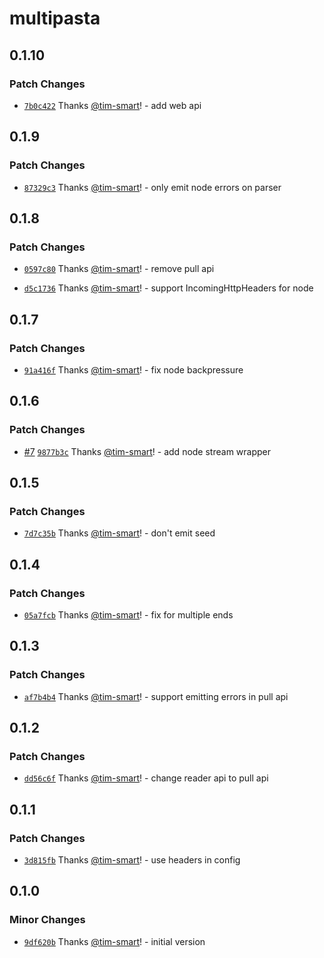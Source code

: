 # multipasta

## 0.1.10

### Patch Changes

- [`7b0c422`](https://github.com/tim-smart/multipasta/commit/7b0c42202035260925e7e6c7333aad7e202c824d) Thanks [@tim-smart](https://github.com/tim-smart)! - add web api

## 0.1.9

### Patch Changes

- [`87329c3`](https://github.com/tim-smart/multipasta/commit/87329c30b6fda1050d5788910b47023ba6629a4f) Thanks [@tim-smart](https://github.com/tim-smart)! - only emit node errors on parser

## 0.1.8

### Patch Changes

- [`0597c80`](https://github.com/tim-smart/multipasta/commit/0597c801260917351ff5c1124cde5c36ba153cbc) Thanks [@tim-smart](https://github.com/tim-smart)! - remove pull api

- [`d5c1736`](https://github.com/tim-smart/multipasta/commit/d5c1736fcc510c2b01654d0d2300f81ad1a6ed20) Thanks [@tim-smart](https://github.com/tim-smart)! - support IncomingHttpHeaders for node

## 0.1.7

### Patch Changes

- [`91a416f`](https://github.com/tim-smart/multipasta/commit/91a416fe2c8c174e15a7669ca9da570129544a61) Thanks [@tim-smart](https://github.com/tim-smart)! - fix node backpressure

## 0.1.6

### Patch Changes

- [#7](https://github.com/tim-smart/multipasta/pull/7) [`9877b3c`](https://github.com/tim-smart/multipasta/commit/9877b3c9b6eb79b1edf32dcbd215b74264267461) Thanks [@tim-smart](https://github.com/tim-smart)! - add node stream wrapper

## 0.1.5

### Patch Changes

- [`7d7c35b`](https://github.com/tim-smart/multipasta/commit/7d7c35b8f6f7cf9f45d5c26f983a9d308fbad529) Thanks [@tim-smart](https://github.com/tim-smart)! - don't emit seed

## 0.1.4

### Patch Changes

- [`05a7fcb`](https://github.com/tim-smart/multipasta/commit/05a7fcb91719fec363323e3a62f7f5502ad98f4d) Thanks [@tim-smart](https://github.com/tim-smart)! - fix for multiple ends

## 0.1.3

### Patch Changes

- [`af7b4b4`](https://github.com/tim-smart/multipasta/commit/af7b4b4e28ac4692ae33871940423a64707b3cf6) Thanks [@tim-smart](https://github.com/tim-smart)! - support emitting errors in pull api

## 0.1.2

### Patch Changes

- [`dd56c6f`](https://github.com/tim-smart/multipasta/commit/dd56c6f7e0a69791e709182e4071cf743da32452) Thanks [@tim-smart](https://github.com/tim-smart)! - change reader api to pull api

## 0.1.1

### Patch Changes

- [`3d815fb`](https://github.com/tim-smart/multipasta/commit/3d815fbbd5930b4909b9611d24622fbbcb56528e) Thanks [@tim-smart](https://github.com/tim-smart)! - use headers in config

## 0.1.0

### Minor Changes

- [`9df620b`](https://github.com/tim-smart/multipasta/commit/9df620ba4693827afa7a7d1a95d141323e0a9d60) Thanks [@tim-smart](https://github.com/tim-smart)! - initial version
